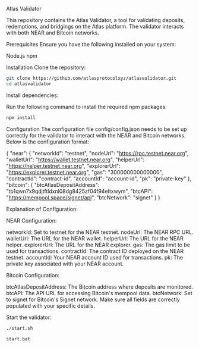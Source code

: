 
Atlas Validator

This repository contains the Atlas Validator, a tool for validating deposits, redemptions, and bridgings on the Atlas platform. The validator interacts with both NEAR and Bitcoin networks.

Prerequisites
Ensure you have the following installed on your system:

Node.js
npm

Installation
Clone the repository:

```bash
git clone https://github.com/atlasprotocolxyz/atlasvalidator.git
cd atlasvalidator
```

Install dependencies:

Run the following command to install the required npm packages:

```bash
npm install
```

Configuration
The configuration file config/config.json needs to be set up correctly for the validator to interact with the NEAR and Bitcoin networks. Below is the configuration format:

{
  "near": {
    "networkId": "testnet",
    "nodeUrl": "https://rpc.testnet.near.org",
    "walletUrl": "https://wallet.testnet.near.org",
    "helperUrl": "https://helper.testnet.near.org",
    "explorerUrl": "https://explorer.testnet.near.org",
    "gas": "300000000000000",
    "contractId": "contract-id",
    "accountId": "account-id",
    "pk": "private-key"
  },
  "bitcoin": {
    "btcAtlasDepositAddress": "tb1qwn7x9qdjtftldxnl08dg8425zf04f94eltxwym",
    "btcAPI": "https://mempool.space/signet/api",
    "btcNetwork": "signet"
  }
}

Explanation of Configuration:

NEAR Configuration:

networkId: Set to testnet for the NEAR testnet.
nodeUrl: The NEAR RPC URL.
walletUrl: The URL for the NEAR wallet.
helperUrl: The URL for the NEAR helper.
explorerUrl: The URL for the NEAR explorer.
gas: The gas limit to be used for transactions.
contractId: The contract ID deployed on the NEAR testnet.
accountId: Your NEAR account ID used for transactions.
pk: The private key associated with your NEAR account.

Bitcoin Configuration:

btcAtlasDepositAddress: The Bitcoin address where deposits are monitored.
btcAPI: The API URL for accessing Bitcoin's mempool data.
btcNetwork: Set to signet for Bitcoin's Signet network.
Make sure all fields are correctly populated with your specific details.

Start the validator:

``` bash
./start.sh
```

``` windows
start.bat
```
